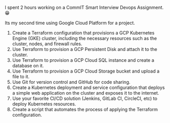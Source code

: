 I spent 2 hours working on a CommIT Smart Interview Devops Assignment. 😁

Its my second time using Google Cloud Platform for a project.

1. Create a Terraform configuration that provisions a GCP Kubernetes Engine (GKE) cluster, including the necessary resources such as the cluster, nodes, and firewall rules.
2. Use Terraform to provision a GCP Persistent Disk and attach it to the cluster.
3. Use Terraform to provision a GCP Cloud SQL instance and create a database on it.
4. Use Terraform to provision a GCP Cloud Storage bucket and upload a file to it.
5. Use Git for version control and GitHub for code sharing.
6. Create a Kubernetes deployment and service configuration that deploys a simple web application on the cluster and exposes it to the internet.
7. Use your favorite CI/CD solution (Jenkins, GitLab CI, CircleCI, etc) to deploy Kubernetes resources.
8. Create a script that automates the process of applying the Terraform configuration.